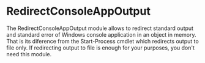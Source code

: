 # RedirectConsoleAppOutput
The RedirectConsoleAppOutput module allows to redirect standard output and standard error of Windows console application in an object in memory. That is its diference from the Start-Process cmdlet which redirects output to file only. If redirecting output to file is enough for your purposes, you don't need this module.
